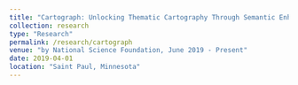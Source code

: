 ```yaml
---
title: "Cartograph: Unlocking Thematic Cartography Through Semantic Enhancement"
collection: research
type: "Research"
permalink: /research/cartograph
venue: "by National Science Foundation, June 2019 - Present"
date: 2019-04-01
location: "Saint Paul, Minnesota"
---
```

